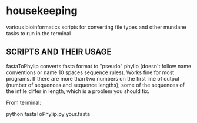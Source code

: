 # housekeeping
various bioinformatics scripts for converting file types and other mundane tasks to run in the terminal

SCRIPTS AND THEIR USAGE
---

fastaToPhylip converts fasta format to "pseudo" phylip (doesn't follow name conventions or name 10 spaces sequence rules). Works fine for most programs.
If there are more than two numbers on the first line of output (number of sequences and sequence lengths), some of the sequences of the infile differ in length, which is a problem you should fix.

From terminal:

python fastaToPhylip.py your.fasta
